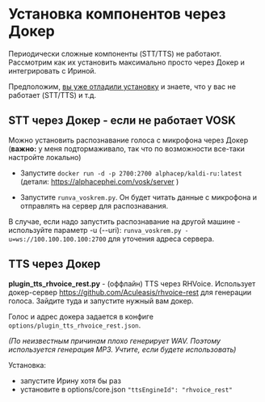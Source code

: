# Установка компонентов через Докер

Периодически сложные компоненты (STT/TTS) не работают. 
Рассмотрим как их установить максимально просто через Докер и интегрировать с Ириной.

Предположим, [вы уже отладили установку](/_orig/docsg/docs/INSTALL_DEBUG.md) и знаете, что у вас 
не работает (STT/TTS) и т.д.

## STT через Докер - если не работает VOSK

Можно установить распознавание голоса с микрофона через Докер 
(**важно:** у меня подтормаживало, так что по возможности все-таки настройте локально)

- Запустите `docker run -d -p 2700:2700 alphacep/kaldi-ru:latest` 
(детали: https://alphacephei.com/vosk/server )

- Запустите `runva_voskrem.py`. Он будет читать данные с микрофона и отправлять на сервер 
для распознавания.

В случае, если надо запустить распознавание на другой машине -
используйте параметр -u (--uri): `runva_voskrem.py -u=ws://100.100.100.100:2700` 
для уточения адреса сервера.

## TTS через Докер

**plugin_tts_rhvoice_rest.py** - (оффлайн) TTS через RHVoice.
Использует докер-сервер https://github.com/Aculeasis/rhvoice-rest для
генерации голоса. Зайдите туда и запустите нужный вам докер.

Голос и адрес докера задается в конфиге `options/plugin_tts_rhvoice_rest.json`.

_(По неизвестным причинам плохо генерирует WAV. 
Поэтому используется генерация MP3. Учтите, если будете использовать)_

Установка:
- запустите Ирину хотя бы раз
- установите в options/core.json `"ttsEngineId": "rhvoice_rest"`